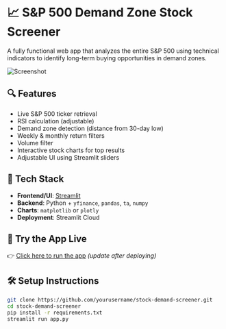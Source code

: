 # 📈 S&P 500 Demand Zone Stock Screener

A fully functional web app that analyzes the entire S&P 500 using technical indicators to identify long-term buying opportunities in demand zones.

![Screenshot](https://your-screenshot-url-if-you-have-one.png)

## 🔍 Features

- Live S&P 500 ticker retrieval
- RSI calculation (adjustable)
- Demand zone detection (distance from 30-day low)
- Weekly & monthly return filters
- Volume filter
- Interactive stock charts for top results
- Adjustable UI using Streamlit sliders

## 🧪 Tech Stack

- **Frontend/UI**: [Streamlit](https://streamlit.io)
- **Backend**: Python + `yfinance`, `pandas`, `ta`, `numpy`
- **Charts**: `matplotlib` or `plotly`
- **Deployment**: Streamlit Cloud

## 🚀 Try the App Live

👉 [Click here to run the app](https://your-streamlit-cloud-url) *(update after deploying)*

## 🛠️ Setup Instructions

```bash
git clone https://github.com/yourusername/stock-demand-screener.git
cd stock-demand-screener
pip install -r requirements.txt
streamlit run app.py
